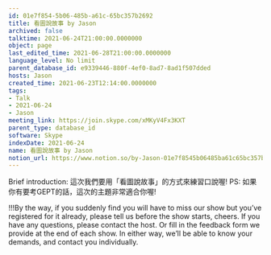 ```yaml
---
id: 01e7f854-5b06-485b-a61c-65bc357b2692
title: 看圖說故事 by Jason
archived: false
talktime: 2021-06-24T21:00:00.0000000
object: page
last_edited_time: 2021-06-28T21:00:00.0000000
language_level: No limit
parent_database_id: e9339446-880f-4ef0-8ad7-8ad1f507dded
hosts: Jason
created_time: 2021-06-23T12:14:00.0000000
tags:
- Talk
- 2021-06-24
- Jason
meeting_link: https://join.skype.com/xMKyV4Fx3KXT
parent_type: database_id
software: Skype
indexDate: 2021-06-24
name: 看圖說故事 by Jason
notion_url: https://www.notion.so/by-Jason-01e7f8545b06485ba61c65bc357b2692
---
```




Brief introduction: 這次我們要用「看圖說故事」的方式來練習口說喔!
PS: 如果你有要考GEPT的話，這次的主題非常適合你喔!

!!!By the way, if you suddenly find you will have to miss our show but you’ve registered for it already, please tell us before the show starts, cheers.
If you have any questions, please contact the host. Or fill in the feedback form we provide at the end of each show. In either way, we’ll be able to know your demands, and contact you individually.



